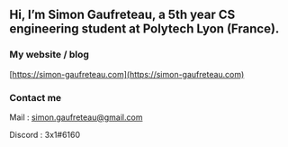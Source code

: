 ## Hi, I’m Simon Gaufreteau, a 5th year CS engineering student at Polytech Lyon (France).

### My website / blog

[https://simon-gaufreteau.com](https://simon-gaufreteau.com)

### Contact me

Mail : simon.gaufreteau@gmail.com

Discord : 3x1#6160

<!---
### Some Stats (many repos are private)

 ![](https://github.com/SimonGaufreteau/githubstats/blob/master/generated/overview.svg)

// ![](https://github.com/SimonGaufreteau/githubstats/blob/master/generated/languages.svg)

// *Note : CSS excluded. It was taking around 66% of changes due to CSS frameworks like TailwindCSS*

-->

